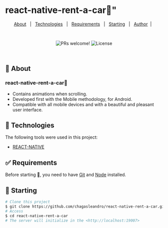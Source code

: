 # react-native-rent-a-car📱" 
<p align="center">
  <a href="#dart-about">About</a> &#xa0; | &#xa0; 
  <a href="#rocket-technologies">Technologies</a> &#xa0; | &#xa0;
  <a href="#white_check_mark-requirements">Requirements</a> &#xa0; | &#xa0;
  <a href="#checkered_flag-starting">Starting</a> &#xa0; | &#xa0;
  <a href="https://github.com/chagasleandro" target="_blank">Author</a>&#xa0; | &#xa0
</p>
<br>
<p align="center">
 <img src="https://img.shields.io/static/v1?label=PRs&message=welcome&color=49AA26&labelColor=000000" alt="PRs welcome!" />

  <img alt="License" src="https://img.shields.io/static/v1?label=license&message=MIT&color=49AA26&labelColor=000000">
</p>
<br>

## :dart: About ##
### react-native-rent-a-car📱

- Contains animations when scrolling.
- Developed first with the Mobile methodology, for Android.
- Compatible with all mobile devices and with a beautiful and pleasant user interface.


## :rocket: Technologies ##

The following tools were used in this project:

- [REACT-NATIVE](https://developer.mozilla.org/pt-BR/docs/Web/Reactnative) 

## :white_check_mark: Requirements ##

Before starting :checkered_flag:, you need to have [Git](https://git-scm.com) and [Node](https://nodejs.org/en/) installed.

## :checkered_flag: Starting ##

```bash
# Clone this project
$ git clone https://github.com/chagasleandro/react-native-rent-a-car.git
# Access
$ cd react-native-rent-a-car
# The server will initialize in the <http://localhost:19007>

